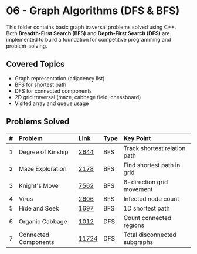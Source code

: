 # 06 - Graph Algorithms (DFS & BFS)

This folder contains basic graph traversal problems solved using C++.  
Both **Breadth-First Search (BFS)** and **Depth-First Search (DFS)** are implemented to build a foundation for competitive programming and problem-solving.

## Covered Topics
- Graph representation (adjacency list)
- BFS for shortest path
- DFS for connected components
- 2D grid traversal (maze, cabbage field, chessboard)
- Visited array and queue usage

## Problems Solved

| # | Problem | Link | Type | Key Point |
|--:|:--------|:-----|:------|:-----------|
| 1 | Degree of Kinship | [2644](https://www.acmicpc.net/problem/2644) | BFS | Track shortest relation path |
| 2 | Maze Exploration | [2178](https://www.acmicpc.net/problem/2178) | BFS | Find shortest path in grid |
| 3 | Knight's Move | [7562](https://www.acmicpc.net/problem/7562) | BFS | 8-direction grid movement |
| 4 | Virus | [2606](https://www.acmicpc.net/problem/2606) | BFS | Infected node count |
| 5 | Hide and Seek | [1697](https://www.acmicpc.net/problem/1697) | BFS | 1D shortest path |
| 6 | Organic Cabbage | [1012](https://www.acmicpc.net/problem/1012) | DFS | Count connected regions |
| 7 | Connected Components | [11724](https://www.acmicpc.net/problem/11724) | DFS | Total disconnected subgraphs |

